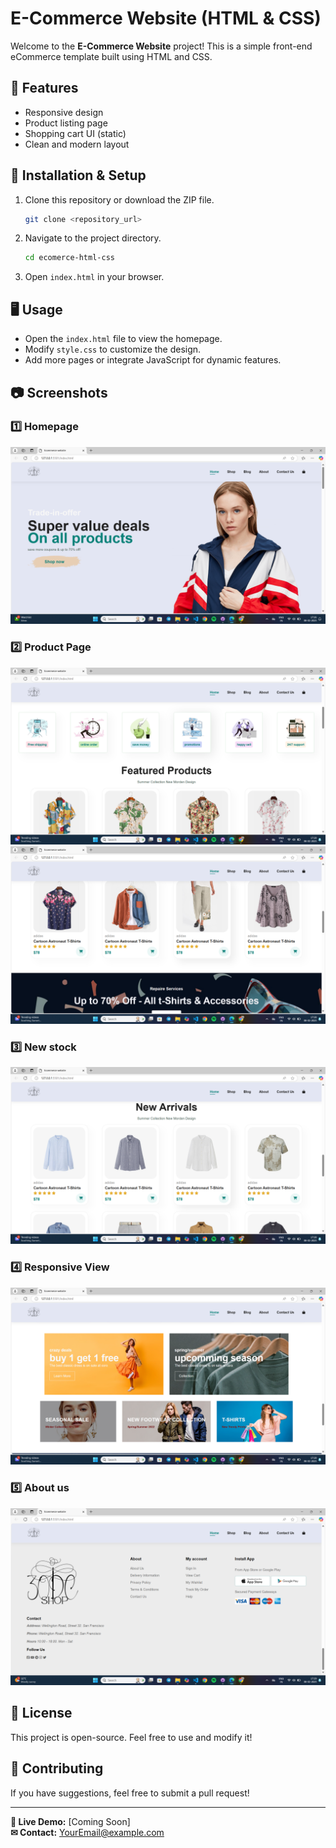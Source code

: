# E-Commerce Website (HTML & CSS)

Welcome to the **E-Commerce Website** project! This is a simple front-end eCommerce template built using HTML and CSS.

## 📌 Features

- Responsive design
- Product listing page
- Shopping cart UI (static)
- Clean and modern layout

## 🚀 Installation & Setup

1. Clone this repository or download the ZIP file.
   ```sh
   git clone <repository_url>
   ```
2. Navigate to the project directory.
   ```sh
   cd ecomerce-html-css
   ```
3. Open `index.html` in your browser.

## 🖥️ Usage

- Open the `index.html` file to view the homepage.
- Modify `style.css` to customize the design.
- Add more pages or integrate JavaScript for dynamic features.

## 📷 Screenshots

### 1️⃣ Homepage

![Homepage](https://github.com/Nitinlomte/ecomerce-html-css/blob/main/ScreenShots/Screenshot%202025-02-08%20172754.png)

### 2️⃣ Product Page

![Product Page](https://github.com/Nitinlomte/ecomerce-html-css/blob/main/ScreenShots/Screenshot%202025-02-08%20172809.png)
![Product Page](https://github.com/Nitinlomte/ecomerce-html-css/blob/main/ScreenShots/Screenshot%202025-02-08%20172827.png)
### 3️⃣ New stock

![New stock](https://github.com/Nitinlomte/ecomerce-html-css/blob/main/ScreenShots/Screenshot%202025-02-08%20172843.png)

### 4️⃣ Responsive View

![Responsive View](https://github.com/Nitinlomte/ecomerce-html-css/blob/main/ScreenShots/Screenshot%202025-02-08%20172904.png)

### 5️⃣ About us

![About us](https://github.com/Nitinlomte/ecomerce-html-css/blob/main/ScreenShots/Screenshot%202025-02-08%20172936.png)

## 📜 License

This project is open-source. Feel free to use and modify it!

## 🤝 Contributing

If you have suggestions, feel free to submit a pull request!

---

**🔗 Live Demo:** [Coming Soon]  
**✉ Contact:** YourEmail@example.com
